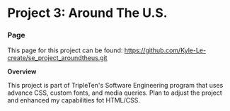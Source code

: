 # Project 3: Around The U.S.

### Page

This page for this project can be found: https://github.com/Kyle-Le-create/se_project_aroundtheus.git

**Overview**

This project is part of TripleTen's Software Engineering program that uses advance CSS, custom fonts, and media queries. Plan to adjust the project and enhanced my capabilities fot HTML/CSS.
